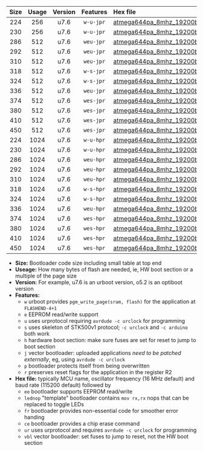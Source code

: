 |Size|Usage|Version|Features|Hex file|
|:-:|:-:|:-:|:-:|:--|
|224|256|u7.6|`w-u-jpr`|[atmega644pa_8mhz_19200bps_ur_vbl.hex](https://raw.githubusercontent.com/stefanrueger/urboot/main//atmega644pa_8mhz_19200bps_ur_vbl.hex)|
|230|256|u7.6|`w-u-jpr`|[atmega644pa_8mhz_19200bps_lednop_ur_vbl.hex](https://raw.githubusercontent.com/stefanrueger/urboot/main//atmega644pa_8mhz_19200bps_lednop_ur_vbl.hex)|
|286|512|u7.6|`weu-jpr`|[atmega644pa_8mhz_19200bps_ee_ur_vbl.hex](https://raw.githubusercontent.com/stefanrueger/urboot/main//atmega644pa_8mhz_19200bps_ee_ur_vbl.hex)|
|292|512|u7.6|`weu-jpr`|[atmega644pa_8mhz_19200bps_ee_lednop_ur_vbl.hex](https://raw.githubusercontent.com/stefanrueger/urboot/main//atmega644pa_8mhz_19200bps_ee_lednop_ur_vbl.hex)|
|310|512|u7.6|`weu-jpr`|[atmega644pa_8mhz_19200bps_ee_lednop_fr_ur_vbl.hex](https://raw.githubusercontent.com/stefanrueger/urboot/main//atmega644pa_8mhz_19200bps_ee_lednop_fr_ur_vbl.hex)|
|318|512|u7.6|`w-s-jpr`|[atmega644pa_8mhz_19200bps_vbl.hex](https://raw.githubusercontent.com/stefanrueger/urboot/main//atmega644pa_8mhz_19200bps_vbl.hex)|
|324|512|u7.6|`w-s-jpr`|[atmega644pa_8mhz_19200bps_lednop_vbl.hex](https://raw.githubusercontent.com/stefanrueger/urboot/main//atmega644pa_8mhz_19200bps_lednop_vbl.hex)|
|336|512|u7.6|`weu-jpr`|[atmega644pa_8mhz_19200bps_ee_lednop_fr_ce_ur_vbl.hex](https://raw.githubusercontent.com/stefanrueger/urboot/main//atmega644pa_8mhz_19200bps_ee_lednop_fr_ce_ur_vbl.hex)|
|374|512|u7.6|`wes-jpr`|[atmega644pa_8mhz_19200bps_ee_vbl.hex](https://raw.githubusercontent.com/stefanrueger/urboot/main//atmega644pa_8mhz_19200bps_ee_vbl.hex)|
|380|512|u7.6|`wes-jpr`|[atmega644pa_8mhz_19200bps_ee_lednop_vbl.hex](https://raw.githubusercontent.com/stefanrueger/urboot/main//atmega644pa_8mhz_19200bps_ee_lednop_vbl.hex)|
|410|512|u7.6|`wes-jpr`|[atmega644pa_8mhz_19200bps_ee_lednop_fr_vbl.hex](https://raw.githubusercontent.com/stefanrueger/urboot/main//atmega644pa_8mhz_19200bps_ee_lednop_fr_vbl.hex)|
|450|512|u7.6|`wes-jpr`|[atmega644pa_8mhz_19200bps_ee_lednop_fr_ce_vbl.hex](https://raw.githubusercontent.com/stefanrueger/urboot/main//atmega644pa_8mhz_19200bps_ee_lednop_fr_ce_vbl.hex)|
|224|1024|u7.6|`w-u-hpr`|[atmega644pa_8mhz_19200bps_ur.hex](https://raw.githubusercontent.com/stefanrueger/urboot/main//atmega644pa_8mhz_19200bps_ur.hex)|
|230|1024|u7.6|`w-u-hpr`|[atmega644pa_8mhz_19200bps_lednop_ur.hex](https://raw.githubusercontent.com/stefanrueger/urboot/main//atmega644pa_8mhz_19200bps_lednop_ur.hex)|
|286|1024|u7.6|`weu-hpr`|[atmega644pa_8mhz_19200bps_ee_ur.hex](https://raw.githubusercontent.com/stefanrueger/urboot/main//atmega644pa_8mhz_19200bps_ee_ur.hex)|
|292|1024|u7.6|`weu-hpr`|[atmega644pa_8mhz_19200bps_ee_lednop_ur.hex](https://raw.githubusercontent.com/stefanrueger/urboot/main//atmega644pa_8mhz_19200bps_ee_lednop_ur.hex)|
|310|1024|u7.6|`weu-hpr`|[atmega644pa_8mhz_19200bps_ee_lednop_fr_ur.hex](https://raw.githubusercontent.com/stefanrueger/urboot/main//atmega644pa_8mhz_19200bps_ee_lednop_fr_ur.hex)|
|318|1024|u7.6|`w-s-hpr`|[atmega644pa_8mhz_19200bps.hex](https://raw.githubusercontent.com/stefanrueger/urboot/main//atmega644pa_8mhz_19200bps.hex)|
|324|1024|u7.6|`w-s-hpr`|[atmega644pa_8mhz_19200bps_lednop.hex](https://raw.githubusercontent.com/stefanrueger/urboot/main//atmega644pa_8mhz_19200bps_lednop.hex)|
|336|1024|u7.6|`weu-hpr`|[atmega644pa_8mhz_19200bps_ee_lednop_fr_ce_ur.hex](https://raw.githubusercontent.com/stefanrueger/urboot/main//atmega644pa_8mhz_19200bps_ee_lednop_fr_ce_ur.hex)|
|374|1024|u7.6|`wes-hpr`|[atmega644pa_8mhz_19200bps_ee.hex](https://raw.githubusercontent.com/stefanrueger/urboot/main//atmega644pa_8mhz_19200bps_ee.hex)|
|380|1024|u7.6|`wes-hpr`|[atmega644pa_8mhz_19200bps_ee_lednop.hex](https://raw.githubusercontent.com/stefanrueger/urboot/main//atmega644pa_8mhz_19200bps_ee_lednop.hex)|
|410|1024|u7.6|`wes-hpr`|[atmega644pa_8mhz_19200bps_ee_lednop_fr.hex](https://raw.githubusercontent.com/stefanrueger/urboot/main//atmega644pa_8mhz_19200bps_ee_lednop_fr.hex)|
|450|1024|u7.6|`wes-hpr`|[atmega644pa_8mhz_19200bps_ee_lednop_fr_ce.hex](https://raw.githubusercontent.com/stefanrueger/urboot/main//atmega644pa_8mhz_19200bps_ee_lednop_fr_ce.hex)|

- **Size:** Bootloader code size including small table at top end
- **Useage:** How many bytes of flash are needed, ie, HW boot section or a multiple of the page size
- **Version:** For example, u7.6 is an urboot version, o5.2 is an optiboot version
- **Features:**
  + `w` urboot provides `pgm_write_page(sram, flash)` for the application at `FLASHEND-4+1`
  + `e` EEPROM read/write support
  + `u` uses urprotocol requiring `avrdude -c urclock` for programming
  + `s` uses skeleton of STK500v1 protocol; `-c urclock` and `-c arduino` both work
  + `h` hardware boot section: make sure fuses are set for reset to jump to boot section
  + `j` vector bootloader: uploaded applications *need to be patched externally*, eg, using `avrdude -c urclock`
  + `p` bootloader protects itself from being overwritten
  + `r` preserves reset flags for the application in the register R2
- **Hex file:** typically MCU name, oscillator frequency (16 MHz default) and baud rate (115200 default) followed by
  + `ee` bootloader supports EEPROM read/write
  + `lednop` "template" bootloader contains `mov rx,rx` nops that can be replaced to toggle LEDs
  + `fr` bootloader provides non-essential code for smoother error handing
  + `ce` bootloader provides a chip erase command
  + `ur` uses urprotocol and requires `avrdude -c urclock` for programming
  + `vbl` vector bootloader: set fuses to jump to reset, not the HW boot section
